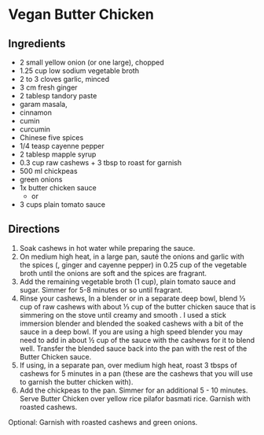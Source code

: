 # Vegan Butter Chicken
## Ingredients
- 2 small yellow onion (or one large), chopped
- 1.25 cup low sodium vegetable broth
- 2 to 3 cloves garlic, minced
- 3 cm fresh ginger
- 2 tablesp tandory paste
- garam masala,
- cinnamon
- cumin
- curcumin
- Chinese five spices
- 1/4 teasp cayenne pepper
- 2 tablesp mapple syrup
- 0.3 cup raw cashews + 3 tbsp to roast for garnish
- 500 ml chickpeas
- green onions
- 1x butter chicken sauce
    - or
- 3 cups plain tomato sauce

## Directions
1. Soak cashews in hot water while preparing the sauce.
2. On medium high heat, in a large pan, sauté the onions and garlic with the spices (, ginger and cayenne pepper) in 0.25 cup of the vegetable broth until the onions are soft and the spices are fragrant.
3. Add the remaining vegetable broth (1 cup), plain tomato sauce and sugar. Simmer for 5-8 minutes or so until fragrant.
4. Rinse your cashews, In a blender or in a separate deep bowl, blend ⅓ cup of raw cashews with about ⅓ cup of the butter chicken sauce that is simmering on the stove until creamy and smooth . I used a stick immersion blender and blended the soaked cashews with a bit of the sauce in a deep bowl. If you are using a high speed blender you may need to add in about ½ cup of the sauce with the cashews for it to blend well. Transfer the blended sauce back into the pan with the rest of the Butter Chicken sauce.
5. If using, in a separate pan, over medium high heat, roast 3 tbsps of cashews for 5 minutes in a pan (these are the cashews that you will use to garnish the butter chicken with).
6. Add the chickpeas to the pan. Simmer for an additional 5 - 10 minutes. Serve Butter Chicken over yellow rice pilafor basmati rice. Garnish with roasted cashews.

Optional: Garnish with roasted cashews and green onions.

